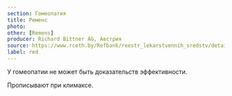 ```yaml
---
section: Гомеопатия
title: Ременс
photo:
other: [Remens]
producer: Richard Bittner AG, Австрия
source: https://www.rceth.by/Refbank/reestr_lekarstvennih_sredstv/details/5045_01_04_06_11_16
label: red
---
```


У гомеопатии не может быть доказательств эффективности.

Прописывают при климаксе.
